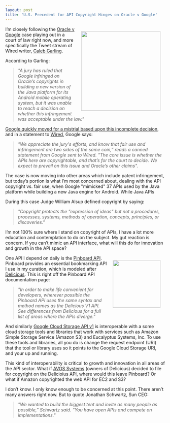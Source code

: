 ```yaml
---
layout: post
title: 'U.S. Precedent for API Copyright Hinges on Oracle v Google'
---
```

<p><img style="padding: 15px;" src="http://kinlane-productions.s3.amazonaws.com/api-voice/oraclevgoogle/oraclevgoogle.png" alt="" width="250" align="right" /></p>
<p>I&rsquo;m closely following the <a title="Oracle v Google" href="http://www.wired.com/wiredenterprise/2012/05/judge-oracle-google/">Oracle v Google</a> case playing out in a court of law right now, and more specifically the Tweet stream of Wired writer, <a title="Caleb Garling" href="https://twitter.com/#!/calebgarling">Caleb Garling</a>.</p>
<p>According to Garling:</p>
<blockquote><em>"A jury has ruled that Google infringed on Oracle&rsquo;s copyrights in building a new version of the Java platform for its Android mobile operating system, but it was unable to reach a decision on whether this infringement was acceptable under the law."</em></blockquote>
<p><a title="Google quickly moved for a mistrial based upon this incomplete decision" href="http://www.wired.com/wiredenterprise/2012/05/oracle-google-verdict/">Google quickly moved for a mistrial based upon this incomplete decision</a>, and in a statement to <a title="Wired" href="http://www.wired.com/wiredenterprise/2012/05/judge-oracle-google/">Wired</a>, Google says:</p>
<blockquote><em>"We appreciate the jury's efforts, and know that fair use and infringement are two sides of the same coin,&rdquo; reads a canned statement from Google sent to Wired. "The core issue is whether the APIs here are copyrightable, and that&rsquo;s for the court to decide. We expect to prevail on this issue and Oracle&rsquo;s other claims".</em></blockquote>
<p>The case is now moving into other areas which include patent infringement, but today&rsquo;s portion is what I&rsquo;m most concerned about, dealing with the API copyright vs. fair use, when Google "mimicked" 37 APIs used by the Java platform while building a new Java engine for Android.  While Java APIs</p>
<p>During this case Judge William Alsup defined copyright by saying:</p>
<blockquote><em>"Copyright protects the "expression of ideas" but not a procedures, processes, systems, methods of operation, concepts, principles, or discoveries."</em></blockquote>
<p>I&rsquo;m not 100% sure where I stand on copyright of APIs, I have a lot more education and contemplation to do on the subject.   My gut reaction is concern.  If you can&rsquo;t mimic an API interface, what will this do for innovation and growth in the API space?</p>
<p><a title="PInboard API" href="http://pinboard.in/api/"><img style="padding: 15px;" src="http://kinlane-productions.s3.amazonaws.com/api-evangelist/pinboard/pinboard_in_blue.png" alt="" width="150" align="right" /></a></p>
<p>One API I depend on daily is the <a title="PInboard API" href="http://pinboard.in/api/">Pinboard API</a>.  Pinboard provides an essential bookmarking API I use in my curation, which is modeled after <a title="Delicious" href="http://delicious.com/">Delicious</a>.  This is right off the Pinboard API documentation page:</p>
<blockquote><em>"In order to make life convenient for developers, wherever possible the Pinboard API uses the same syntax and method names as the Delicious V1 API. See differences from Delicious for a full list of areas where the APIs diverge."</em></blockquote>
<p>And similarly <a href="https://developers.google.com/storage/docs/reference/v1/apiversion1">Google Cloud Storage API v1</a> is interoperable with a some cloud storage tools and libraries that work with services such as Amazon Simple Storage Service (Amazon S3) and Eucalyptus Systems, Inc. To use these tools and libraries, all you do is change the request endpoint (URI) that the tool or library uses so it points to the Google Cloud Storage URI, and your up and running.</p>
<p>This kind of interoperability is critical to growth and innovation in all areas of the API sector.  What if <a title="AVOS Systems" href="http://www.avos.com/">AVOS Systems</a> (owners of Delicious) decided to file for copyright on the Delicioius API, where would this leave Pinboard?  Or what if Amazon copyrighted the web API for EC2 and S3?</p>
<p>I don&rsquo;t know.  I only know enough to be concerned at this point.  There aren&rsquo;t many answers right now.  But to quote Jonathan Schwartz, Sun CEO:</p>
<blockquote><em>"We wanted to build the biggest tent and invite as many people as possible,&rdquo; Schwartz said. &ldquo;You have open APIs and compete on implementations."</em></blockquote>